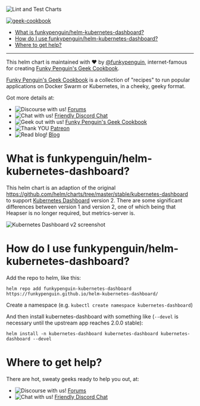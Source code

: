 ![Lint and Test Charts](https://github.com/funkypenguin/helm-kubernetes-dashboard/workflows/Lint%20and%20Test%20Charts/badge.svg?branch=master)

[cookbookurl]: https://geek-cookbook.funkypenguin.co.nz
[kitchenurl]: https://discourse.geek-kitchen.funkypenguin.co.nz
[discordurl]: http://chat.funkypenguin.co.nz
[patreonurl]: https://patreon.com/funkypenguin
[blogurl]: https://www.funkypenguin.co.nz
[githuburl]: https://github.com/funkypenguin
[sponsorurl]: https://github.com/sponsors/funkypenguin

[![geek-cookbook](https://raw.githubusercontent.com/funkypenguin/www.funkypenguin.co.nz/master/images/geek-kitchen-banner.png)][cookbookurl]

- [What is funkypenguin/helm-kubernetes-dashboard?](#what-is-funkypenguinhelm-kubernetes-dashboard)
- [How do I use funkypenguin/helm-kubernetes-dashboard?](#how-do-i-use-funkypenguinhelm-kubernetes-dashboard)
- [Where to get help?](#where-to-get-help)


---

This helm chart is maintained with ❤️ by [@funkypenguin][githuburl], internet-famous for creating [Funky Penguin's Geek Cookbook][cookbookurl].

[Funky Penguin's Geek Cookbook][cookbookurl] is a collection of "recipes" to run popular applications
on Docker Swarm or Kubernetes, in a cheeky, geeky format.

Got more details at:
* ![Discourse with us!](https://img.shields.io/discourse/https/discourse.geek-kitchen.funkypenguin.co.nz/topics.svg) [Forums][kitchenurl]
* ![Chat with us!](https://img.shields.io/discord/396055506072109067.svg) [Friendly Discord Chat][discordurl]
* ![Geek out with us!](https://img.shields.io/badge/recipies-37+-brightgreen.svg) [Funky Penguin's Geek Cookbook][cookbookurl]
* ![Thank YOU](https://img.shields.io/badge/thank-you-brightgreen.svg) [Patreon][patreonurl]
* ![Read blog!](https://img.shields.io/badge/read-blog-brightgreen.svg) [Blog][blogurl]

# What is funkypenguin/helm-kubernetes-dashboard?

This helm chart is an adaption of the original https://github.com/helm/charts/tree/master/stable/kubernetes-dashboard to support [Kubernetes Dashboard](https://github.com/kubernetes/dashboard) version 2. There are some significant differences between version 1 and version 2, one of which being that Heapser is no longer required, but metrics-server is.

![Kubernetes Dashboard v2 screenshot](https://static.funkypenguin.co.nz/Kubernetes_Dashboard_2020-03-25_19-39-11.png)

# How do I use funkypenguin/helm-kubernetes-dashboard?

Add the repo to helm, like this:

`helm repo add funkypenguin-kubernetes-dashboard https://funkypenguin.github.io/helm-kubernetes-dashboard/`

Create a namespace (e.g. `kubectl create namespace kubernetes-dashboard`)

And then install kubernetes-dashboard with something like (`--devel` is necessary until the upstream app reaches 2.0.0 stable):

`helm install -n kubernetes-dashboard kubernetes-dashboard kubernetes-dashboard --devel`

# Where to get help?

There are hot, sweaty geeks ready to help you out, at:

* ![Discourse with us!](https://img.shields.io/discourse/https/discourse.geek-kitchen.funkypenguin.co.nz/topics.svg) [Forums][kitchenurl]
* ![Chat with us!](https://img.shields.io/discord/396055506072109067.svg) [Friendly Discord Chat][discordurl]

